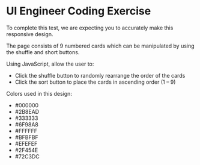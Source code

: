 # UI Engineer Coding Exercise

To complete this test, we are expecting you to accurately make this responsive design.

The page consists of 9 numbered cards which can be manipulated by using the
shuffle and short buttons.

Using JavaScript, allow the user to:

- Click the shuffle button to randomly rearrange the order of the cards
- Click the sort button to place the cards in ascending order (1 – 9)

Colors used in this design:

- #000000
- #2B8EAD
- #333333
- #6F98A8
- #FFFFFF
- #BFBFBF
- #EFEFEF
- #2F454E
- #72C3DC

